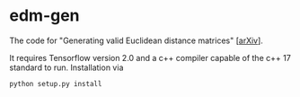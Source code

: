 # edm-gen
The code for "Generating valid Euclidean distance matrices" [[arXiv](https://arxiv.org/abs/1910.03131)].

It requires Tensorflow version 2.0 and a c++ compiler capable of the c++ 17 standard to run. Installation via

```
python setup.py install
```
